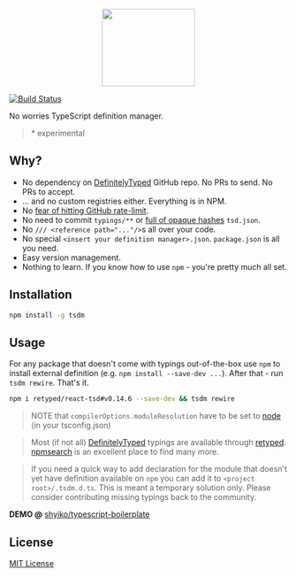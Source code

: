<p align="center">
  <a href="https://github.com/shyiko/tsdm">
    <img width="168" height="140" src="https://cloud.githubusercontent.com/assets/370176/12692653/0dd7a090-c6af-11e5-90fb-62ffb2b88ca5.png">
  </a>
</p>

[![Build Status](https://travis-ci.org/shyiko/tsdm.svg?branch=master)](https://travis-ci.org/shyiko/tsdm)

No worries TypeScript definition manager.
 
> \* experimental

## Why?
* No dependency on [DefinitelyTyped](https://github.com/DefinitelyTyped/DefinitelyTyped) GitHub repo. No PRs to send. No PRs to accept.
* ... and no custom registries either. Everything is in NPM.
* No [fear of hitting GitHub rate-limit](https://github.com/DefinitelyTyped/tsd#i-hit-the-github-rate-limit-now-what).
* No need to commit `typings/**` or [full of opaque hashes](https://github.com/DefinitelyTyped/tsd/blob/master/tsd.json) `tsd.json`.
* No `/// <reference path="..."/>`s all over your code.
* No special `<insert your definition manager>.json`. `package.json` is all you need. 
* Easy version management.
* Nothing to learn. If you know how to use `npm` - you're pretty much all set.

## Installation

```sh
npm install -g tsdm
```

## Usage

For any package that doesn't come with typings
out-of-the-box use `npm` to install external definition (e.g. `npm install --save-dev ...`).
After that - run `tsdm rewire`. That's it.

```sh
npm i retyped/react-tsd#v0.14.6 --save-dev && tsdm rewire
```

> NOTE that `compilerOptions.moduleResolution` have to be set to 
[node](https://github.com/Microsoft/TypeScript/wiki/Typings-for-npm-packages) (in your tsconfig.json)

> Most (if not all) [DefinitelyTyped](https://github.com/DefinitelyTyped/DefinitelyTyped) typings are available through [retyped](https://github.com/retyped).
[npmsearch](http://npmsearch.com/?q=keywords:tsd%20keywords:tsd-ambient) is an excellent place to find many more.
  
> If you need a quick way to add declaration for the module that doesn't yet have definition available on `npm` you
can add it to `<project root>/.tsdm.d.ts`. This is meant a temporary solution only. Please consider contributing  missing 
typings back to the community.

**DEMO @** [shyiko/typescript-boilerplate](https://github.com/shyiko/typescript-boilerplate)

## License

[MIT License](https://github.com/shyiko/tsdm/blob/master/mit.license)
